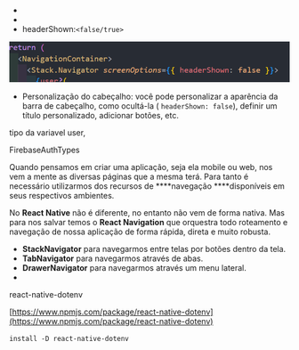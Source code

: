 * 
* 
* headerShown:`<false/true>`

![1714322911642](image/anotacoesgerais/1714322911642.png)

* Personalização do cabeçalho: você pode personalizar a aparência da barra de cabeçalho, como ocultá-la ( `headerShown: false`), definir um título personalizado, adicionar botões, etc.

tipo da variavel user,

FirebaseAuthTypes

Quando pensamos em criar uma aplicação, seja ela mobile ou web, nos vem a mente as diversas páginas que a mesma terá. Para tanto é necessário utilizarmos dos recursos de ****navegação ****disponíveis em seus respectivos ambientes.

No ****React Native**** não é diferente, no entanto não vem de forma nativa. Mas para nos salvar temos o ****React Navigation**** que orquestra todo roteamento e navegação de nossa aplicação de forma rápida, direta e muito robusta.

* **StackNavigator** para navegarmos entre telas por botões dentro da tela.
* **TabNavigator** para navegarmos através de abas.
* ****DrawerNavigator**** para navegarmos através um menu lateral.
* 

react-native-dotenv

[https://www.npmjs.com/package/react-native-dotenv](https://www.npmjs.com/package/react-native-dotenv)

```
install -D react-native-dotenv
```
